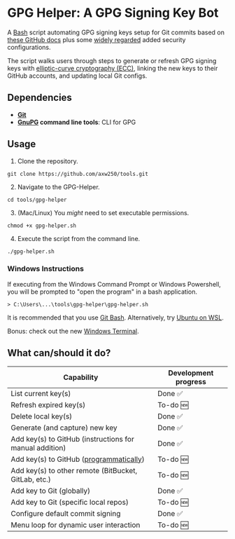 # GPG Helper: A GPG Signing Key Bot

A [Bash](https://www.gnu.org/software/bash/) script automating GPG signing keys setup for Git commits based on [these GitHub docs](https://docs.github.com/en/free-pro-team@latest/github/authenticating-to-github/about-commit-signature-verification) plus some [widely regarded](https://blog.trailofbits.com/2019/07/08/fuck-rsa/) added security configurations.

The script walks users through steps to generate or refresh GPG signing keys with [elliptic-curve cryptography (ECC)](https://en.wikipedia.org/wiki/Curve25519), linking the new keys to their GitHub accounts, and updating local Git configs.

## Dependencies

- **[Git](https://git-scm.com/downloads)**
- **[GnuPG](https://www.gnupg.org/download/) command line tools**: CLI for GPG

## Usage

1. Clone the repository.

```
git clone https://github.com/axw250/tools.git
```

2. Navigate to the GPG-Helper.

```
cd tools/gpg-helper
```

3. (Mac/Linux) You _might_ need to set executable permissions.

```
chmod +x gpg-helper.sh
```

4. Execute the script from the command line.

```
./gpg-helper.sh
```

### Windows Instructions

If executing from the Windows Command Prompt or Windows Powershell, you will be prompted to "open the program" in a bash application.

```
> C:\Users\...\tools\gpg-helper\gpg-helper.sh
```

It is recommended that you use [Git Bash](https://gitforwindows.org/). Alternatively, try [Ubuntu on WSL](https://ubuntu.com/wsl).

Bonus: check out the new [Windows Terminal](https://github.com/microsoft/terminal).

## What can/should it do?

| Capability                                                                                                                             | Development progress |
| -------------------------------------------------------------------------------------------------------------------------------------- | -------------------- |
| List current key(s)                                                                                                                    | Done ✅              |
| Refresh expired key(s)                                                                                                                 | To-do 🆕             |
| Delete local key(s)                                                                                                                    | Done ✅              |
| Generate (and capture) new key                                                                                                         | Done ✅              |
| Add key(s) to GitHub (instructions for manual addition)                                                                                | Done ✅              |
| Add key(s) to GitHub ([programmatically](https://developer.github.com/v3/users/gpg_keys/#create-a-gpg-key-for-the-authenticated-user)) | To-do 🆕             |
| Add key(s) to other remote (BitBucket, GitLab, etc.)                                                                                   | To-do 🆕             |
| Add key to Git (globally)                                                                                                              | Done ✅              |
| Add key to Git (specific local repos)                                                                                                  | To-do 🆕             |
| Configure default commit signing                                                                                                       | Done ✅              |
| Menu loop for dynamic user interaction                                                                                                 | To-do 🆕             |
